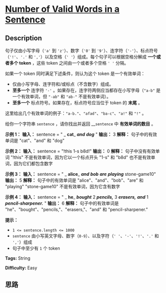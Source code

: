 # [Number of Valid Words in a Sentence][title]

## Description

句子仅由小写字母（`'a'` 到 `'z'`）、数字（`'0'` 到 `'9'`）、连字符（`'-'`）、标点符号（`'!'`、`'.'` 和
`','`）以及空格（`' '`）组成。每个句子可以根据空格分解成 **一个或者多个 token** ，这些 token 之间由一个或者多个空格 `' '`
分隔。

如果一个 token 同时满足下述条件，则认为这个 token 是一个有效单词：

  * 仅由小写字母、连字符和/或标点（不含数字）组成。
  * **至多一个** 连字符 `'-'` 。如果存在，连字符两侧应当都存在小写字母（`"a-b"` 是一个有效单词，但 `"-ab"` 和 `"ab-"` 不是有效单词）。
  * **至多一个** 标点符号。如果存在，标点符号应当位于 token 的 **末尾** 。

这里给出几个有效单词的例子：`"a-b."`、`"afad"`、`"ba-c"`、`"a!"` 和 `"!"` 。

给你一个字符串 `sentence` ，请你找出并返回 __`sentence` 中 **有效单词的数目** 。



**示例 1：**
            **输入：** sentence = " _ **cat**_ _**and**_  _**dog**_ "    **输出：** 3    **解释：** 句子中的有效单词是 "cat"、"and" 和 "dog"    

**示例 2：**
            **输入：** sentence = "!this  1-s b8d!"    **输出：** 0    **解释：** 句子中没有有效单词    "!this" 不是有效单词，因为它以一个标点开头    "1-s" 和 "b8d" 也不是有效单词，因为它们都包含数字    

**示例 3：**
            **输入：** sentence = " _ **alice**_ _**and**_  _**bob**_ _**are**_ _**playing**_ stone-game10"    **输出：** 5    **解释：** 句子中的有效单词是 "alice"、"and"、"bob"、"are" 和 "playing"    "stone-game10" 不是有效单词，因为它含有数字    

**示例 4：**
            **输入：** sentence = " _ **he**_ _**bought**_ 2 _**pencils,**_ 3 _**erasers,**_ _**and**_ 1  _**pencil-sharpener.**_ "    **输出：** 6    **解释：** 句子中的有效单词是 "he"、"bought"、"pencils,"、"erasers,"、"and" 和 "pencil-sharpener."    



**提示：**

  * `1 <= sentence.length <= 1000`
  * `sentence` 由小写英文字母、数字（`0-9`）、以及字符（`' '`、`'-'`、`'!'`、`'.'` 和 `','`）组成
  * 句子中至少有 `1` 个 token


**Tags:** String

**Difficulty:** Easy

## 思路

[title]: https://leetcode-cn.com/problems/number-of-valid-words-in-a-sentence
